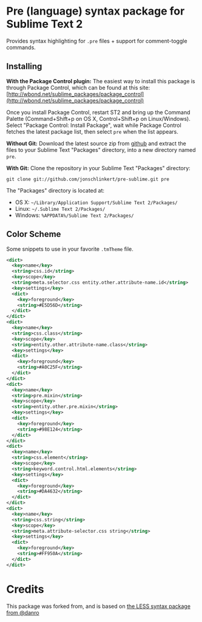 # Pre (language) syntax package for Sublime Text 2

Provides syntax highlighting for `.pre` files + support for comment-toggle commands.

## Installing

**With the Package Control plugin:** The easiest way to install this package is through Package Control, which can be found at this site: [http://wbond.net/sublime_packages/package_control](http://wbond.net/sublime_packages/package_control)

Once you install Package Control, restart ST2 and bring up the Command Palette (Command+Shift+p on OS X, Control+Shift+p on Linux/Windows). Select "Package Control: Install Package", wait while Package Control fetches the latest package list, then select `pre` when the list appears.

**Without Git:** Download the latest source zip from [github](https://github.com/jonschlinkert/pre-sublime/zipball/master) and extract the files to your Sublime Text "Packages" directory, into a new directory named `pre`.

**With Git:** Clone the repository in your Sublime Text "Packages" directory:

    git clone git://github.com/jonschlinkert/pre-sublime.git pre

The "Packages" directory is located at:

* OS X:
    `~/Library/Application Support/Sublime Text 2/Packages/`
* Linux:
    `~/.Sublime Text 2/Packages/`
* Windows:
    `%APPDATA%/Sublime Text 2/Packages/`

## Color Scheme

Some snippets to use in your favorite `.tmTheme` file.

```xml
<dict>
  <key>name</key>
  <string>css.id</string>
  <key>scope</key>
  <string>meta.selector.css entity.other.attribute-name.id</string>
  <key>settings</key>
  <dict>
    <key>foreground</key>
    <string>#E5D56D</string>
  </dict>
</dict>
<dict>
  <key>name</key>
  <string>css.class</string>
  <key>scope</key>
  <string>entity.other.attribute-name.class</string>
  <key>settings</key>
  <dict>
    <key>foreground</key>
    <string>#A0C25F</string>
  </dict>
</dict>
<dict>
  <key>name</key>
  <string>pre.mixin</string>
  <key>scope</key>
  <string>entity.other.pre.mixin</string>
  <key>settings</key>
  <dict>
    <key>foreground</key>
    <string>#98E124</string>
  </dict>
</dict>
<dict>
  <key>name</key>
  <string>css.element</string>
  <key>scope</key>
  <string>keyword.control.html.elements</string>
  <key>settings</key>
  <dict>
    <key>foreground</key>
    <string>#DA4632</string>
  </dict>
</dict>
<dict>
  <key>name</key>
  <string>css.string</string>
  <key>scope</key>
  <string>meta.attribute-selector.css string</string>
  <key>settings</key>
  <dict>
    <key>foreground</key>
    <string>#FF950A</string>
  </dict>
</dict>
```

# Credits

This package was forked from, and is based on [the LESS syntax package from @danro](https://github.com/danro/LESS-sublime)
